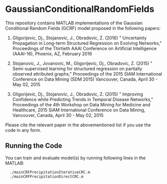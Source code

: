 # GaussianConditionalRandomFields

This repository contains MATLAB implementations of the Gaussian Conditional Random Fields (GCRF) model proposed in the following papers:


1. Gligorijevic, Dj., Stojanovic, J., Obradovic, Z. (2016) " Uncertainty Propagation in Long-term Structured Regression on Evolving Networks," Proceedings of the Thirtieth AAAI Conference on Artificial Intelligence (AAAI-16), Phoenix, AZ, February 2016 

2. Stojanovic, J., Jovanovic, M., Gligorijevic, Dj., Obradovic, Z. (2015) " Semi-supervised learning for structured regression on partially observed attributed graphs," Proceedings of the 2015 SIAM International Conference on Data Mining (SDM 2015) Vancouver, Canada, April 30 - May 02, 2015 

3. Gligorijevic, Dj., Stojanovic, J., Obradovic, Z. (2015) " Improving Confidence while Predicting Trends in Temporal Disease Networks," Proceedings of the 4th Workshop on Data Mining for Medicine and Healthcare, 2015 SIAM International Conference on Data Mining, Vancouver, Canada, April 30 - May 02, 2015 


Please cite the relevant paper in the abovementioned list if you use the code in any form.



## Running the Code

You can train and evaluate model(s) by running following lines in the MATLAB:

```
  ./mainCRFPrecipitationIterativeCRC.m
  ./mainCRFPrecipitationDirectCRC.m
```

